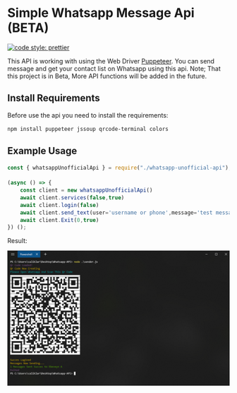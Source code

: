 # Simple Whatsapp Message Api (BETA)
[![code style: prettier](https://img.shields.io/badge/code_style-prettier-ff69b4.svg?style=flat-square)](https://github.com/prettier/prettier)

This API is working with using the Web Driver [Puppeteer](https://github.com/puppeteer/puppeteer). You can send message and get your contact list on Whatsapp using this api. Note; That this project is in Beta, More API functions will be added in the future.  

## Install Requirements
Before use the api you need to install the requirements:
```bash
npm install puppeteer jssoup qrcode-terminal colors
```

## Example Usage
```javascript
const { whatsappUnofficialApi } = require("./whatsapp-unofficial-api");

(async () => {
    const client = new whatsappUnofficialApi()
    await client.services(false,true)
    await client.login(false)
    await client.send_text(user='username or phone',message='test message',range=1)
    await client.Exit(0,true)
}) ();
```
Result:

<img width="517" alt="screenshot" src="https://raw.githubusercontent.com/x000001x/NodeJS-Simple-Whatsapp-Message-Api/main/Ekran%20Al%C4%B1nt%C4%B1s%C4%B1.PNG?token=AVZCZWTLSM5BOTP26R2JWH3BJ3Y4K">
